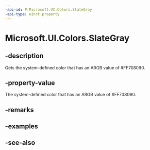 ```yaml
---
-api-id: P:Microsoft.UI.Colors.SlateGray
-api-type: winrt property
---
```


<!-- Property syntax
public Windows.UI.Color SlateGray { get; }
-->

# Microsoft.UI.Colors.SlateGray

## -description

Gets the system-defined color that has an ARGB value of #FF708090.

## -property-value

The system-defined color that has an ARGB value of #FF708090.

## -remarks

## -examples

## -see-also
